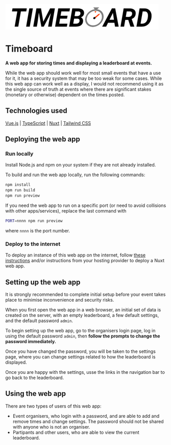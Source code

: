 <img src="public/logo-whitebg.png" style="height:80px" alt="Timeboard logo" />

# Timeboard

**A web app for storing times and displaying a leaderboard at events.**

While the web app should work well for most small events that have a use for it, it has a security system that may be too weak for some cases. While this web app can work well as a display, I would not recommend using it as the single source of truth at events where there are significant stakes (monetary or otherwise) dependent on the times posted.

## Technologies used

[Vue.js](https://vuejs.org) | [TypeScript](https://www.typescriptlang.org) | [Nuxt](https://nuxt.com) | [Tailwind CSS](https://tailwindcss.com)


## Deploying the web app

### Run locally

Install Node.js and npm on your system if they are not already installed.

To build and run the web app locally, run the following commands:

```sh
npm install
npm run build
npm run preview
```

If you need the web app to run on a specific port (or need to avoid collisions with other apps/services), replace the last command with
```sh
PORT=nnnn npm run preview
```
where `nnnn` is the port number.

### Deploy to the internet

To deploy an instance of this web app on the internet, follow [these instructions](https://nuxt.com/docs/getting-started/deployment) and/or instructions from your hosting provider to deploy a Nuxt web app.


## Setting up the web app

It is strongly recommended to complete initial setup before your event takes place to minimise inconvenience and security risks.

When you first open the web app in a web browser, an initial set of data is created on the server, with an empty leaderboard, a few default settings, and the default password `admin`.

To begin setting up the web app, go to the organisers login page, log in using the default password `admin`, then **follow the prompts to change the password immediately.** 

Once you have changed the password, you will be taken to the settings page, where you can change settings related to how the leaderboard is displayed.

Once you are happy with the settings, usse the links in the navigation bar to go back to the leaderboard.


## Using the web app

There are two types of users of this web app:
- Event organisers, who login with a password, and are able to add and remove times and change settings. The password should not be shared with anyone who is not an organiser.
- Partipants and other users, who are able to view the current leaderboard. 

